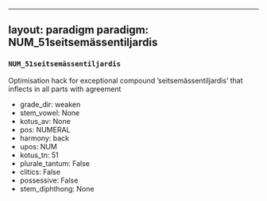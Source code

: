 
---
layout: paradigm
paradigm: NUM_51seitsemässentiljardis
---
### ` NUM_51seitsemässentiljardis `

Optimisation hack for exceptional compound ’seitsemässentiljardis’ that inflects in all parts with agreement
* grade_dir: weaken
* stem_vowel: None
* kotus_av: None
* pos: NUMERAL
* harmony: back
* upos: NUM
* kotus_tn: 51
* plurale_tantum: False
* clitics: False
* possessive: False
* stem_diphthong: None
